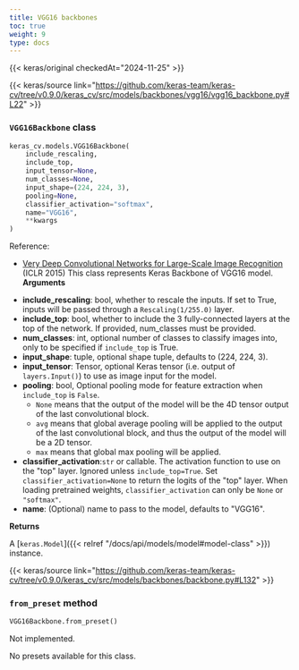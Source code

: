```yaml
---
title: VGG16 backbones
toc: true
weight: 9
type: docs
---
```


{{< keras/original checkedAt="2024-11-25" >}}

{{< keras/source link="https://github.com/keras-team/keras-cv/tree/v0.9.0/keras_cv/src/models/backbones/vgg16/vgg16_backbone.py#L22" >}}

### `VGG16Backbone` class

```python
keras_cv.models.VGG16Backbone(
    include_rescaling,
    include_top,
    input_tensor=None,
    num_classes=None,
    input_shape=(224, 224, 3),
    pooling=None,
    classifier_activation="softmax",
    name="VGG16",
    **kwargs
)
```

Reference:

- [Very Deep Convolutional Networks for Large-Scale Image Recognition](https://arxiv.org/abs/1409.1556)
  (ICLR 2015)
  This class represents Keras Backbone of VGG16 model.
  **Arguments**

* **include_rescaling**: bool, whether to rescale the inputs. If set to
  True, inputs will be passed through a `Rescaling(1/255.0)` layer.
* **include_top**: bool, whether to include the 3 fully-connected
  layers at the top of the network. If provided, num_classes must be
  provided.
* **num_classes**: int, optional number of classes to classify images into,
  only to be specified if `include_top` is True.
* **input_shape**: tuple, optional shape tuple, defaults to (224, 224, 3).
* **input_tensor**: Tensor, optional Keras tensor (i.e. output of
  `layers.Input()`) to use as image input for the model.
* **pooling**: bool, Optional pooling mode for feature extraction
  when `include_top` is `False`.
  - `None` means that the output of the model will be
    the 4D tensor output of the
    last convolutional block.
  - `avg` means that global average pooling
    will be applied to the output of the
    last convolutional block, and thus
    the output of the model will be a 2D tensor.
  - `max` means that global max pooling will
    be applied.
* **classifier_activation**:`str` or callable. The activation function to use
  on the "top" layer. Ignored unless `include_top=True`. Set
  `classifier_activation=None` to return the logits of the "top" layer.
  When loading pretrained weights, `classifier_activation` can only
  be `None` or `"softmax"`.
* **name**: (Optional) name to pass to the model, defaults to "VGG16".

**Returns**

A [`keras.Model`]({{< relref "/docs/api/models/model#model-class" >}}) instance.

{{< keras/source link="https://github.com/keras-team/keras-cv/tree/v0.9.0/keras_cv/src/models/backbones/backbone.py#L132" >}}

### `from_preset` method

```python
VGG16Backbone.from_preset()
```

Not implemented.

No presets available for this class.
